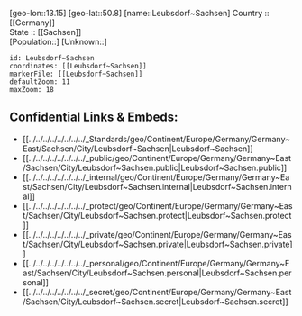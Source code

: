 ﻿---
location: [50.8,13.15] 
mapzoom: [7,12] 
mapmarker: city 
type: City
tags:
- geo/City


SpocWebEntityId: 31963
isDeleted: false
confidential: public

---
[geo-lon::13.15] 
[geo-lat::50.8] 
[name::Leubsdorf~Sachsen] 
Country :: [[Germany]]  
State :: [[Sachsen]]  
[Population::] 
[Unknown::] 


```leaflet
id: Leubsdorf~Sachsen
coordinates: [[Leubsdorf~Sachsen]] 
markerFile: [[Leubsdorf~Sachsen]] 
defaultZoom: 11 
maxZoom: 18
```


## Confidential Links & Embeds: 
- [[../../../../../../../../_Standards/geo/Continent/Europe/Germany/Germany~East/Sachsen/City/Leubsdorf~Sachsen|Leubsdorf~Sachsen]] 
- [[../../../../../../../../_public/geo/Continent/Europe/Germany/Germany~East/Sachsen/City/Leubsdorf~Sachsen.public|Leubsdorf~Sachsen.public]] 
- [[../../../../../../../../_internal/geo/Continent/Europe/Germany/Germany~East/Sachsen/City/Leubsdorf~Sachsen.internal|Leubsdorf~Sachsen.internal]] 
- [[../../../../../../../../_protect/geo/Continent/Europe/Germany/Germany~East/Sachsen/City/Leubsdorf~Sachsen.protect|Leubsdorf~Sachsen.protect]] 
- [[../../../../../../../../_private/geo/Continent/Europe/Germany/Germany~East/Sachsen/City/Leubsdorf~Sachsen.private|Leubsdorf~Sachsen.private]] 
- [[../../../../../../../../_personal/geo/Continent/Europe/Germany/Germany~East/Sachsen/City/Leubsdorf~Sachsen.personal|Leubsdorf~Sachsen.personal]] 
- [[../../../../../../../../_secret/geo/Continent/Europe/Germany/Germany~East/Sachsen/City/Leubsdorf~Sachsen.secret|Leubsdorf~Sachsen.secret]] 
